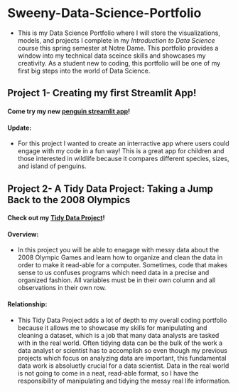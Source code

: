 # Sweeny-Data-Science-Portfolio
 - This is my Data Science Portfolio where I will store the visualizations, models, and projects I complete in my _Introduction to Data Science_ course this spring semester at Notre Dame. This portfolio provides a window into my technical data sceince skills and showcases my creativity. As a student new to coding, this portfolio will be one of my first big steps into the world of Data Science.

## Project 1- Creating my first Streamlit App!
#### Come try my new [penguin streamlit app](https://github.com/rcsweeny22/Sweeny-Data-Science-Portfolio/tree/main/basic-streamlit-app)!

#### Update:
- For this project I wanted to create an interractive app where users could engage with my code in a fun way! This is a great app for children and those interested in wildlife because it compares different species, sizes, and island of penguins. 

## Project 2- A Tidy Data Project: Taking a Jump Back to the 2008 Olympics
#### Check out my [Tidy Data Project](https://github.com/rcsweeny22/Sweeny-Data-Science-Portfolio/tree/main/TidyData-Project)!

#### Overview:
-  In this project you will be able to enagage with messy data about the 2008 Olympic Games and learn how to organize and clean the data in order to make it read-able for a computer. Sometimes, code that makes sense to us confuses programs which need data in a precise and organized fashion. All variables must be in their own column and all observations in their own row.

#### Relationship:
- This Tidy Data Project adds a lot of depth to my overall coding portfolio because it allows me to showcase my skills for manipulating and cleaning a dataset, which is a job that many data analysts are tasked with in the real world. Often tidying data can be the bulk of the work a data analyst or scientist has to accomplish so even though my previous projects which focus on analyzing data are important, this fundamental data work is absoluetly crucial for a data scientist. Data in the real world is not going to come in a neat, read-able format, so I have the responsibility of manipulating and tidying the messy real life information.
